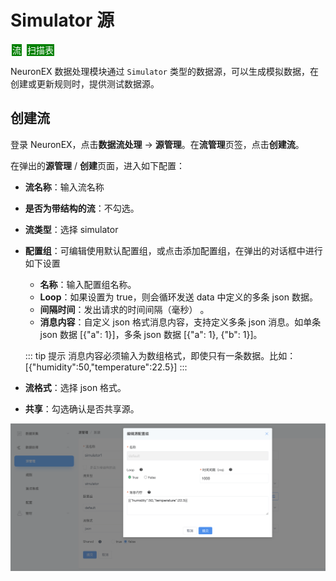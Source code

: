 # Simulator 源

<span style="background:green;color:white;padding:1px;margin:2px">流</span>
<span style="background:green;color:white;padding:1px;margin:2px">扫描表</span>

NeuronEX 数据处理模块通过 `Simulator` 类型的数据源，可以生成模拟数据，在创建或更新规则时，提供测试数据源。

## 创建流

登录 NeuronEX，点击**数据流处理** -> **源管理**。在**流管理**页签，点击**创建流**。

在弹出的**源管理** / **创建**页面，进入如下配置：

- **流名称**：输入流名称
- **是否为带结构的流**：不勾选。
- **流类型**：选择 simulator
- **配置组**：可编辑使用默认配置组，或点击添加配置组，在弹出的对话框中进行如下设置

  - **名称**：输入配置组名称。
  - **Loop**：如果设置为 true，则会循环发送 data 中定义的多条 json 数据。
  - **间隔时间**：发出请求的时间间隔（毫秒） 。
  - **消息内容**：自定义 json 格式消息内容，支持定义多条 json 消息。如单条 json 数据 [{"a": 1}]，多条 json 数据 [{"a": 1}, {"b": 1}]。

  ::: tip 提示 
  消息内容必须输入为数组格式，即使只有一条数据。比如：[{"humidity":50,"temperature":22.5}]
  :::

- **流格式**：选择 json 格式。
- **共享**：勾选确认是否共享源。

![source](./_assets/source_simulator.png)
